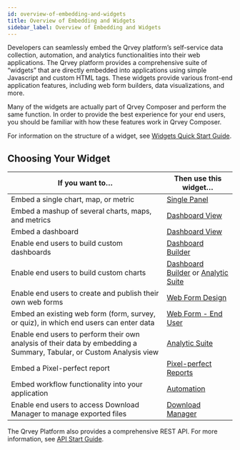 ```yaml
---
id: overview-of-embedding-and-widgets
title: Overview of Embedding and Widgets
sidebar_label: Overview of Embedding and Widgets
---
```


<div style={{textAlign: "justify"}}>

Developers can seamlessly embed the Qrvey platform’s self-service data collection, automation, and analytics functionalities into their web applications. The Qrvey platform provides a comprehensive suite of “widgets” that are directly embedded into applications using simple Javascript and custom HTML tags. These widgets provide various front-end application features, including web form builders, data visualizations, and more.

Many of the widgets are actually part of Qrvey Composer and perform the same function. In order to provide the best experience for your end users, you should be familiar with how these features work in Qrvey Composer.

For information on the structure of a widget, see [Widgets Quick Start Guide](../embedding-widgets/widget-quick-start-guide.md). 

## Choosing Your Widget

| If you want to… | Then use this widget… |
| --------------- | --------------------- |
| Embed a single chart, map, or metric | [Single Panel]() |
| Embed a mashup of several charts, maps, and metrics | [Dashboard View]() |
| Embed a dashboard | [Dashboard View]() |
| Enable end users to build custom dashboards | [Dashboard Builder]() |
| Enable end users to build custom charts | [Dashboard Builder]() or [Analytic Suite]() |
| Enable end users to create and publish their own web forms | [Web Form Design]() |
| Embed an existing web form (form, survey, or quiz), in which end users can enter data | [Web Form - End User]() |
| Enable end users to perform their own analysis of their data by embedding a Summary, Tabular, or Custom Analysis view | [Analytic Suite]() |
| Embed a Pixel-perfect report | [Pixel-perfect Reports]() |
| Embed workflow functionality into your application | [Automation]() |
| Enable end users to access Download Manager to manage exported files | [Download Manager]() |



The Qrvey Platform also provides a comprehensive REST API. For more information, see [API Start Guide]().
</div>